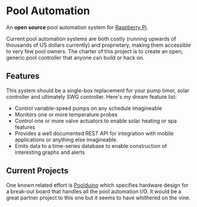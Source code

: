 # Pool Automation

An **open source** pool automation system for [Raspberry Pi](https://www.raspberrypi.org).

Current pool automation systems are both costly (running upwards of thousands of US dollars currently) and proprietary, making them accessible to very few pool owners. The charter of this project is to create an open, generic pool controller that anyone can build or hack on.

## Features

This system should be a single-box replacement for your pump timer, solar controller and ultimately SWG controller. Here's my dream feature list:

  * Control variable-speed pumps on any schedule imagineable
  * Monitors one or more temperature probes
  * Control one or more valve actuators to enable solar heating or spa features
  * Provides a well documented REST API for integration with mobile applications or anything else imagineable.
  * Emits data to a time-series database to enable construction of interesting graphs and alerts

## Current Projects

One known related effort is [Poolduino](http://poolduino.com/) which specifies hardware design for a break-out board that handles all the pool automation I/O. It would be a great partner project to this one but it seems to have whithered on the vine.
